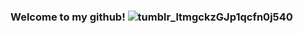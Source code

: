 ### Welcome to my github! ![tumblr_ltmgckzGJp1qcfn0j540](https://user-images.githubusercontent.com/115472181/230768476-fa62b6be-1568-41b4-bde8-473801a556d4.gif)


<!--
**vyclu20/vyclu20** is a ✨ _special_ ✨ repository because its `README.md` (this file) appears on your GitHub profile.

Here are some ideas to get you started:

- 🔭 I’m currently working on ...
- 🌱 I’m currently learning ...
- 👯 I’m looking to collaborate on ...
- 🤔 I’m looking for help with ...
- 💬 Ask me about ...
- 📫 How to reach me: ...
- 😄 Pronouns: ...
- ⚡ Fun fact: ...
-->
